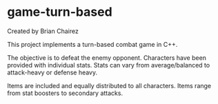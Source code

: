 # game-turn-based

Created by Brian Chairez

This project implements a turn-based combat game in C++.

The objective is to defeat the enemy opponent. 
Characters have been provided with individual stats. 
Stats can vary from average/balanced to attack-heavy or defense heavy.

Items are included and equally distributed to all characters. 
Items range from stat boosters to secondary attacks. 
